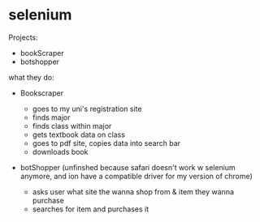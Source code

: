 # selenium
Projects:

- bookScraper
- botshopper


what they do:


- Bookscraper
    - goes to my uni's registration site
    - finds major 
    - finds class within major 
    - gets textbook data on class
    - goes to pdf site, copies data into search bar
    - downloads book 

- botShopper (unfinshed because safari doesn't work w selenium anymore, and ion have a compatible driver for my version of chrome)
  - asks user what site the wanna shop from & item they wanna purchase
  - searches for item and purchases it 

